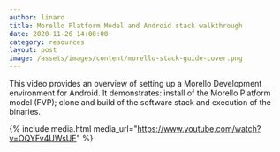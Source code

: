 ```yaml
---
author: linaro
title: Morello Platform Model and Android stack walkthrough
date: 2020-11-26 14:00:00
category: resources
layout: post
image: /assets/images/content/morello-stack-guide-cover.png
---
```

This video provides an overview of setting up a Morello Development environment for Android. It demonstrates: install of the Morello Platform model (FVP); clone and build of the software stack and execution of the binaries.

{% include media.html media_url="https://www.youtube.com/watch?v=OQYFv4UWsUE" %} 